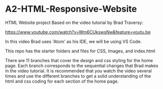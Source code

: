 # A2-HTML-Responsive-Website

HTML Website project Based on the video tutorial by Brad Traversy:

https://www.youtube.com/watch?v=Wm6CUkswsNw&feature=youtu.be

In this video Brad uses 'Atom' as his IDE, we will be using VS Code.

This repo has the starter folders and files for CSS, Images, and index.html

There are 11 branches that cover the design and css styling for the home page.
Each branch corresponds to the sequential changes that Brad makes in the video tutorial.
It is recommended that you watch the video several times and use the different branches to 
get a solid understanding of the html and css coding for each section of the home page.
